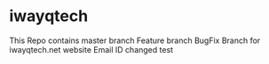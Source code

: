 # iwayqtech
This  Repo  contains master branch Feature branch BugFix Branch  for iwayqtech.net website
Email ID changed
test 
